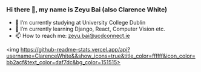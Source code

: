 ### Hi there 👋, my name is Zeyu Bai (also Clarence White)
- 🔭 I’m currently studying at University College Dublin
- 🌱 I’m currently learning Django, React, Computer Vision etc.
- 📫 How to reach me: zeyu.bai@ucdconnect.ie

<img https://github-readme-stats.vercel.app/api?username=ClarenceWhite&&show_icons=true&title_color=ffffff&icon_color=bb2acf&text_color=daf7dc&bg_color=151515>
